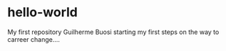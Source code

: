 # hello-world
My first repository
Guilherme Buosi starting my first steps on the way to carreer change....
